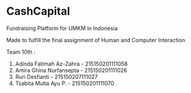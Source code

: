 # CashCapital
Fundraising Platform for UMKM in Indonesia

Made to fulfill the final assignment of Human and Computer Interaction

Team 10th :
1. Adinda Fatimah Az-Zahra - 215150201111058
2. Amira Ghina Nurfansepta - 215150201111026
3. Ruri Desfianti          - 215150207111027
4. Tsabita Mutia Ayu P.    - 215150201111070
